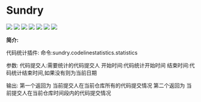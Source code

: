 # Sundry

![](https://img.shields.io/badge/version-1.0.0-brightgreen.svg) ![](https://img.shields.io/github/issues/odinsam/Sundry) ![](https://img.shields.io/github/forks/odinsam/Sundry) ![](https://img.shields.io/github/stars/odinsam/Sundry) ![](https://img.shields.io/badge/platform-typeScript-brightgreen.svg) ![](https://img.shields.io/github/license/odinsam/Sundry) [![](https://img.shields.io/badge/Blog-odinsam.com-blue.svg)](https://odinsam.com)

**简介:**

代码统计插件:
命令:sundry.codelinestatistics.statistics

参数:
代码提交人:需要统计的代码提交人
开始时间:代码统计开始时间
结束时间:代码统计结束时间,如果没有则为当前日期

输出:
第一个返回为 当前提交人在当前仓库所有的代码提交情况
第二个返回为 当前提交人在当前仓库时间段内的代码提交情况
